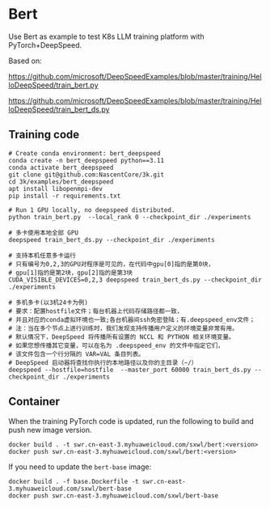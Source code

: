 # Bert

Use Bert as example to test K8s LLM training platform with PyTorch+DeepSpeed.

Based on:

https://github.com/microsoft/DeepSpeedExamples/blob/master/training/HelloDeepSpeed/train_bert.py

https://github.com/microsoft/DeepSpeedExamples/blob/master/training/HelloDeepSpeed/train_bert_ds.py

## Training code

```
# Create conda environment: bert_deepspeed
conda create -n bert_deepspeed python==3.11
conda activate bert_deepspeed
git clone git@github.com:NascentCore/3k.git
cd 3k/examples/bert_deepspeed
apt install libopenmpi-dev
pip install -r requirements.txt

# Run 1 GPU locally, no deepspeed distributed.
python train_bert.py  --local_rank 0 --checkpoint_dir ./experiments

# 多卡使用本地全部 GPU
deepspeed train_bert_ds.py --checkpoint_dir ./experiments

# 支持本机任意多卡运行
# 只有编号为0,2,3的GPU对程序是可见的，在代码中gpu[0]指的是第0块，
# gpu[1]指的是第2块，gpu[2]指的是第3块
CUDA_VISIBLE_DEVICES=0,2,3 deepspeed train_bert_ds.py --checkpoint_dir ./experiments

# 多机多卡(以3机24卡为例)
# 要求：配置hostfile文件；每台机器上代码存储路径都一致，
# 并且对应的conda虚拟环境也一致;各台机器间ssh免密登陆；有.deepspeed_env文件；
# 注：当在多个节点上进行训练时，我们发现支持传播用户定义的环境变量非常有用。
# 默认情况下，DeepSpeed 将传播所有设置的 NCCL 和 PYTHON 相关环境变量。
# 如果您想传播其它变量，可以在名为 .deepspeed_env 的文件中指定它们，
# 该文件包含一个行分隔的 VAR=VAL 条目列表。
# DeepSpeed 启动器将查找你执行的本地路径以及你的主目录（~/）
deepspeed --hostfile=hostfile  --master_port 60000 train_bert_ds.py --checkpoint_dir ./experiments
```

## Container

When the training PyTorch code is updated, run the following to build and push
new image version.

```
docker build . -t swr.cn-east-3.myhuaweicloud.com/sxwl/bert:<version>
docker push swr.cn-east-3.myhuaweicloud.com/sxwl/bert:<version>
```

If you need to update the `bert-base` image:

```
docker build . -f base.Dockerfile -t swr.cn-east-3.myhuaweicloud.com/sxwl/bert-base
docker push swr.cn-east-3.myhuaweicloud.com/sxwl/bert-base
```
